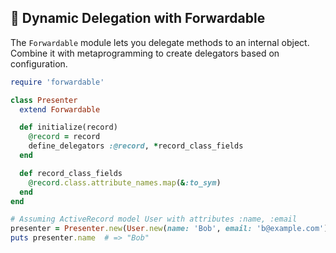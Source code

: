 ## 🔗 Dynamic Delegation with Forwardable

The `Forwardable` module lets you delegate methods to an internal object. Combine it with metaprogramming to create delegators based on configuration.

```ruby
require 'forwardable'

class Presenter
  extend Forwardable

  def initialize(record)
    @record = record
    define_delegators :@record, *record_class_fields
  end

  def record_class_fields
    @record.class.attribute_names.map(&:to_sym)
  end
end

# Assuming ActiveRecord model User with attributes :name, :email
presenter = Presenter.new(User.new(name: 'Bob', email: 'b@example.com'))
puts presenter.name  # => "Bob"
```